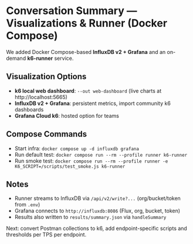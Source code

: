 # Conversation Summary — Visualizations & Runner (Docker Compose)

We added Docker Compose-based **InfluxDB v2 + Grafana** and an on-demand **k6-runner** service.

## Visualization Options
- **k6 local web dashboard**: `--out web-dashboard` (live charts at http://localhost:5665)
- **InfluxDB v2 + Grafana**: persistent metrics, import community k6 dashboards
- **Grafana Cloud k6**: hosted option for teams

## Compose Commands
- Start infra: `docker compose up -d influxdb grafana`
- Run default test: `docker compose run --rm --profile runner k6-runner`
- Run smoke test: `docker compose run --rm --profile runner -e K6_SCRIPT=/scripts/test_smoke.js k6-runner`

## Notes
- Runner streams to InfluxDB via `/api/v2/write?...` (org/bucket/token from `.env`)
- Grafana connects to `http://influxdb:8086` (Flux, org, bucket, token)
- Results also written to `results/summary.json` via `handleSummary`

Next: convert Postman collections to k6, add endpoint-specific scripts and thresholds per TPS per endpoint.
